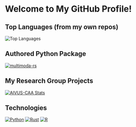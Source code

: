 # Welcome to My GitHub Profile!

## Top Languages (from my own repos)
![Top Languages](https://github-readme-stats.vercel.app/api/top-langs/?username=yungselm&layout=compact&count_private=true&include_all_commits=true&show_icons=true&theme=radical&hide=html,css)

## Authored Python Package
[![multimoda-rs](https://github-readme-stats.vercel.app/api/pin/?username=yungselm&repo=multimoda-rs)](https://github.com/yungselm/multimoda-rs)

## My Research Group Projects
[![AIVUS-CAA Stats](https://github-readme-stats.vercel.app/api/pin/?username=AI-in-Cardiovascular-Medicine&repo=AIVUS-CAA)](https://github.com/AI-in-Cardiovascular-Medicine/AIVUS-CAA)

## Technologies
[![Python](https://img.shields.io/badge/-Python-3776AB?logo=python&logoColor=white)](https://github.com/yungselm?tab=repositories&q=&type=&language=Python)
[![Rust](https://img.shields.io/badge/-Rust-000000?logo=rust&logoColor=white)](https://github.com/yungselm?tab=repositories&q=&type=&language=Rust)
[![R](https://img.shields.io/badge/-R-276DC3?logo=r&logoColor=white)](https://github.com/yungselm?tab=repositories&q=&type=&language=R)
